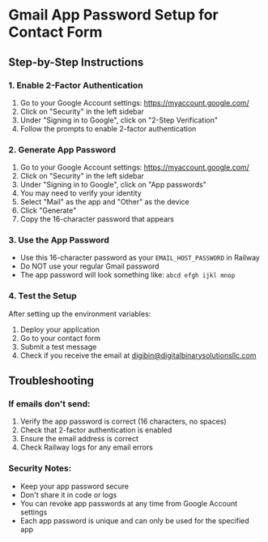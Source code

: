 # Gmail App Password Setup for Contact Form

## Step-by-Step Instructions

### 1. Enable 2-Factor Authentication
1. Go to your Google Account settings: https://myaccount.google.com/
2. Click on "Security" in the left sidebar
3. Under "Signing in to Google", click on "2-Step Verification"
4. Follow the prompts to enable 2-factor authentication

### 2. Generate App Password
1. Go to your Google Account settings: https://myaccount.google.com/
2. Click on "Security" in the left sidebar
3. Under "Signing in to Google", click on "App passwords"
4. You may need to verify your identity
5. Select "Mail" as the app and "Other" as the device
6. Click "Generate"
7. Copy the 16-character password that appears

### 3. Use the App Password
- Use this 16-character password as your `EMAIL_HOST_PASSWORD` in Railway
- Do NOT use your regular Gmail password
- The app password will look something like: `abcd efgh ijkl mnop`

### 4. Test the Setup
After setting up the environment variables:
1. Deploy your application
2. Go to your contact form
3. Submit a test message
4. Check if you receive the email at digibin@digitalbinarysolutionsllc.com

## Troubleshooting

### If emails don't send:
1. Verify the app password is correct (16 characters, no spaces)
2. Check that 2-factor authentication is enabled
3. Ensure the email address is correct
4. Check Railway logs for any email errors

### Security Notes:
- Keep your app password secure
- Don't share it in code or logs
- You can revoke app passwords at any time from Google Account settings
- Each app password is unique and can only be used for the specified app 